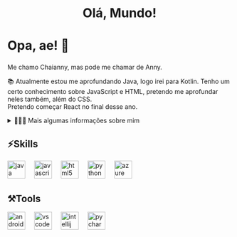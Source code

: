 <h1 align="center">Olá, Mundo!
<h1 align="left">Opa, ae! 👋</h1>

###

<p align="left">Me chamo Chaianny, mas pode me chamar de Anny.</p>



<p align="left">📚 Atualmente estou me aprofundando Java, logo irei para Kotlin. Tenho um certo conhecimento sobre JavaScript e HTML, pretendo me aprofundar neles também, além do CSS.<br>Pretendo começar React no final desse ano.
<!-- Dropdown -->
<details>
  <summary>👩🏽‍💻 Mais algumas informações sobre mim</summary>
<p>
  
</p>
  - 💬 Oi, moro atualmente no Brasil. Tenho interesse em Front e Back end, sou apaixonada por Astronomia, filmes de ficção cientifica, jogos eletronicos e gastronomia. 
</details>

<p>
  
</p>
<h2 align="left"> ⚡<b></b>Skills</h2></b>

<div align="left">
  <img src="https://cdn.jsdelivr.net/gh/devicons/devicon/icons/java/java-original.svg" height="40" alt="java logo"  />
  <img width="12" />
  <img src="https://cdn.jsdelivr.net/gh/devicons/devicon/icons/javascript/javascript-original.svg" height="40" alt="javascript logo"  />
  <img width="12" />
  <img src="https://cdn.jsdelivr.net/gh/devicons/devicon/icons/html5/html5-original.svg" height="40" alt="html5 logo"  />
  <img width="12" />
  <img src="https://cdn.jsdelivr.net/gh/devicons/devicon/icons/python/python-original.svg" height="40" alt="python logo"  />
  <img width="12" />
  <img src="https://cdn.jsdelivr.net/gh/devicons/devicon/icons/azure/azure-original.svg" height="40" alt="azure logo"  />
  <img width="12" />
  
###
</div>
<h2 align="left"> ⚒️<b></b>Tools</h2></b>
    <p>
      
  <img src="https://cdn.jsdelivr.net/gh/devicons/devicon/icons/androidstudio/androidstudio-original.svg" height="40" alt="androidstudio logo"  />
  <img width="12" />
  <img src="https://cdn.jsdelivr.net/gh/devicons/devicon/icons/vscode/vscode-original.svg" height="40" alt="vscode logo"  />
  <img width="12" />
  <img src="https://cdn.jsdelivr.net/gh/devicons/devicon/icons/intellij/intellij-original.svg" height="40" alt="intellij logo"  />
  <img width="12" />
  <img src="https://cdn.jsdelivr.net/gh/devicons/devicon/icons/pycharm/pycharm-original.svg" height="40" alt="pycharm logo"  />
 </a>
</div>

###
</div>
  
